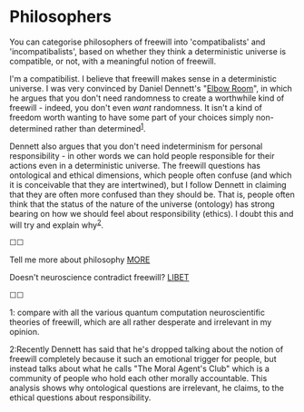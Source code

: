 # Philosophers

You can categorise philosophers of freewill into 'compatibalists' and 'incompatibalists', based on whether they think a deterministic universe is compatible, or not, with a meaningful notion of freewill. 

I'm a compatibilist. I believe that freewill makes sense in a deterministic universe. I was very convinced by Daniel Dennett's "[Elbow Room](https://en.wikipedia.org/wiki/Elbow_Room_(book))", in which he argues that you don't need randomness to create a worthwhile kind of freewill - indeed, you don't even *want* randomness. It isn't a kind of freedom worth wanting to have some part of your choices simply non-determined rather than determined<sup>[1](#footnote1)</sup>.

Dennett also argues that you don't need indeterminism for personal responsibility - in other words we can hold people responsible for their actions even in a deterministic universe. The freewill questions has ontological and ethical dimensions, which people often confuse (and which it is conceivable that they are intertwined), but I follow Dennett in claiming that they are often more confused than they should be. That is, people often think that the status of the nature of the universe (ontology) has strong bearing on how we should feel about responsibility (ethics). I doubt this and will try and explain why<sup>[2](#footnote2)</sup>.

&#9744;&#9744;

Tell me more about philosophy [MORE](https://twitter.com/intent/tweet?text=@ChoiceEngine%20MORE)

Doesn't neuroscience contradict freewill? [LIBET](https://twitter.com/intent/tweet?text=@ChoiceEngine%20LIBET)

&#9744;&#9744;

<a name="footnote1">1</a>: compare with all the various quantum computation neuroscientific theories of freewill, which are all rather desperate and irrelevant in my opinion.

<a name="footnote1">2</a>:Recently Dennett has said that he's dropped talking about the notion of freewill completely because it such an emotional trigger for people, but instead talks about what he calls "The Moral Agent's Club" which is a community of people who hold each other morally accountable. This analysis shows why ontological questions are irrelevant, he claims, to the ethical questions about responsibility.

